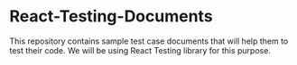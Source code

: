 # React-Testing-Documents
This repository contains sample test case documents that will help them to test their code. We will be using React Testing library for this purpose.
